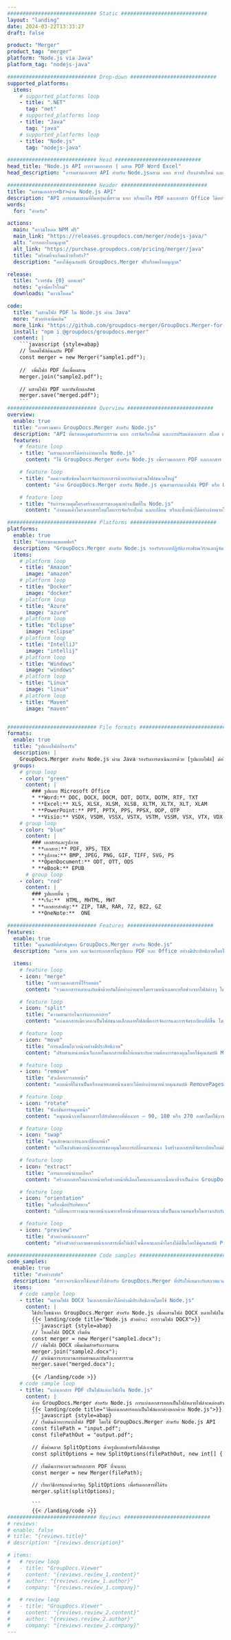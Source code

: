 ```yaml
---
############################# Static ############################
layout: "landing"
date: 2024-03-22T13:33:27
draft: false

product: "Merger"
product_tag: "merger"
platform: "Node.js via Java"
platform_tag: "nodejs-java"

############################# Drop-down ############################
supported_platforms:
  items:
    # supported_platforms loop
    - title: ".NET"
      tag: "net"
    # supported_platforms loop
    - title: "Java"
      tag: "java"
    # supported_platforms loop
    - title: "Node.js"
      tag: "nodejs-java"

############################# Head ############################
head_title: "Node.js API การรวมเอกสาร | ผสาน PDF Word Excel"
head_description: "การผสานเอกสาร API สำหรับ Node.jsผสาน แยก สวาป เรียงลำดับใหม่ และลบหน้าของรูปแบบ PDF, ไมโครซอฟท์ Word, Excel, งานนำเสนอ, Visio, XPS และ EPUB"

############################# Header ############################
title: "ผสานเอกสาร<br>ผ่าน Node.js API"
description: "API การผสมผสานที่ยืดหยุ่นเพื่อรวม แยก หรือแก้ไข PDF และเอกสาร Office ได้อย่างง่ายดาย"
words:
  for: "สำหรับ"

actions:
  main: "ดาวน์โหลด NPM ฟรี"
  main_link: "https://releases.groupdocs.com/merger/nodejs-java/"
  alt: "การออกใบอนุญาต"
  alt_link: "https://purchase.groupdocs.com/pricing/merger/java"
  title: "พร้อมที่จะเริ่มแล้วหรือยัง?"
  description: "ลองใช้คุณสมบัติ GroupDocs.Merger ฟรีหรือขอใบอนุญาต"

release:
  title: "เวอร์ชัน {0} เผยแพร่"
  notes: "ดูว่ามีอะไรใหม่"
  downloads: "ดาวน์โหลด"

code:
  title: "ผสานไฟล์ PDF ใน Node.js ผ่าน Java"
  more: "ตัวอย่างเพิ่มเติม"
  more_link: "https://github.com/groupdocs-merger/GroupDocs.Merger-for-Node.js-via-Java"
  install: "npm i @groupdocs/groupdocs.merger"
  content: |
    ```javascript {style=abap}   
    // โหลดไฟล์ต้นฉบับ PDF
    const merger = new Merger("sample1.pdf");
    
    //  เพิ่มไฟล์ PDF อื่นเพื่อผสาน
    merger.join("sample2.pdf");

    // ผสานไฟล์ PDF และบันทึกผลลัพธ์
    merger.save("merged.pdf");
    ```
############################# Overview ############################
overview:
  enable: true
  title: "ภาพรวมของ GroupDocs.Merger สำหรับ Node.js"
  description: "API ที่ครอบคลุมสำหรับการรวม แยก การจัดเรียงใหม่ และการปรับแต่งเอกสาร สไลด์ และไดอะแกรมในแอปพลิเคชัน Node.js"
  features:
    # feature loop
    - title: "ผสานเอกสารได้อย่างง่ายดายใน Node.js"
      content: "ใช้ GroupDocs.Merger สำหรับ Node.js เพื่อรวมเอกสาร PDF และเอกสาร Office เป็นไฟล์แบบครบวงจรได้อย่างง่ายดายไลบรารีนี้ขยายการสนับสนุนรูปแบบกว้างช่วยให้สามารถรวมและรวมไฟล์ประเภทต่าง ๆ ได้อย่างราบรื่นซึ่งจะช่วยเพิ่มกระบวนการจัดการเอกสารในแอปพลิเคชัน Node.js"

    # feature loop
    - title: "ลดความซับซ้อนในการจัดการเอกสารด้วยการแบ่งส่วนไฟล์ขนาดใหญ่"
      content: "ด้วย GroupDocs.Merger สำหรับ Node.js คุณสามารถแบ่งไฟล์ PDF หรือ Office จำนวนมากออกเป็นชิ้นส่วนที่จัดการได้ง่ายขึ้นปรับแต่งเอกสารของคุณโดยแบ่งตามหน้าเฉพาะช่วงหรือการแยกหน้าแต่ละหน้า เพื่อเพิ่มองค์กรและประสิทธิภาพของเวิร์กโฟลว์เอกสารของคุณ"

    # feature loop
    - title: "รับการควบคุมโครงสร้างเอกสารของคุณอย่างเต็มที่ใน Node.js"
      content: "กำหนดเค้าโครงเอกสารใหม่โดยการจัดเรียงใหม่ แลกเปลี่ยน หรือละทิ้งหน้าได้อย่างง่ายดายโดยใช้ GroupDocs.Merger สำหรับ Node.jsปรับเอกสารของคุณให้ตรงกับความต้องการที่ไม่เหมือนใคร ให้ความยืดหยุ่นที่ไม่มีใครเทียบได้ในการสร้างการกำหนดค่าไฟล์ที่กำหนดเอง"

############################# Platforms ############################
platforms:
  enable: true
  title: "อิสระของแพลตฟอร์"
  description: "GroupDocs.Merger สำหรับ Node.js รองรับระบบปฏิบัติการเฟรมเวิร์กและผู้จัดการแพ็คเกจต่อไปนี้"
  items:
    # platform loop
    - title: "Amazon"
      image: "amazon"
    # platform loop
    - title: "Docker"
      image: "docker"
    # platform loop
    - title: "Azure"
      image: "azure"
    # platform loop
    - title: "Eclipse"
      image: "eclipse"
    # platform loop
    - title: "IntelliJ"
      image: "intellij"
    # platform loop
    - title: "Windows"
      image: "windows"
    # platform loop
    - title: "Linux"
      image: "linux"
    # platform loop
    - title: "Maven"
      image: "maven"


############################# File formats ############################
formats:
  enable: true
  title: "รูปแบบไฟล์ที่รองรับ"
  description: |
    GroupDocs.Merger สำหรับ Node.js ผ่าน Java รองรับการดำเนินการด้วย [รูปแบบไฟล์] ต่อไปนี้ (https://docs.groupdocs.com/merger/nodejs-java/supported-document-formats/)
  groups:
    # group loop
    - color: "green"
      content: |
        ### รูปแบบ Microsoft Office
        * **Word:** DOC, DOCX, DOCM, DOT, DOTX, DOTM, RTF, TXT
        * **Excel:** XLS, XLSX, XLSM, XLSB, XLTM, XLTX, XLT, XLAM
        * **PowerPoint:** PPT, PPTX, PPS, PPSX, ODP, OTP
        * **Visio:** VSDX, VSDM, VSSX, VSTX, VSTM, VSSM, VSX, VTX, VDX
    # group loop
    - color: "blue"
      content: |
        ### เอกสารและรูปภาพ
        * **เอกสาร:** PDF, XPS, TEX
        * **รูปภาพ:** BMP, JPEG, PNG, GIF, TIFF, SVG, PS
        * **OpenDocument:** ODT, OTT, ODS
        * **eBook:** EPUB
      # group loop
    - color: "red"
      content: |
        ### รูปแบบอื่น ๆ
        * **เว็บ:**  HTML, MHTML, MHT
        * **เอกสารสำคัญ:** ZIP, TAR, RAR, 7Z, BZ2, GZ
        * **OneNote:**  ONE

############################# Features ############################
features:
  enable: true
  title: "คุณสมบัติที่สำคัญของ GroupDocs.Merger สำหรับ Node.js"
  description: "ผสาน แยก และจัดการเอกสารในรูปแบบ PDF และ Office อย่างมีประสิทธิภาพโดยใช้ GroupDocs.Merger ในสภาพแวดล้อม Node.js"

  items:
    # feature loop
    - icon: "merge"
      title: "การรวมเอกสารที่ไร้รอยต่อ"
      content: "รวมเอกสารหลายฉบับเข้าด้วยกันได้อย่างง่ายดายโดยรวมหน้าเฉพาะหรือช่วงจากไฟล์ต่างๆ โดยใช้ GroupDocs.Merger สำหรับ Node.js"

    # feature loop
    - icon: "split"
      title: "ความสามารถในการแยกเอกสาร"
      content: "แบ่งเอกสารเดียวออกเป็นไฟล์ขนาดเล็กหลายไฟล์เพื่อการจัดการและการจัดระเบียบที่ดีขึ้น โดยใช้คุณลักษณะการแยกที่ครอบคลุมของ GroupDocs.Merger สำหรับ Node.js"

    # feature loop
    - icon: "move"
      title: "การเคลื่อนไหวหน้าอย่างมีประสิทธิภาพ"
      content: "ปรับตำแหน่งหน้าเว็บภายในเอกสารเพื่อให้เหมาะกับความต้องการของคุณโดยใช้คุณสมบัติ MovePage ที่ใช้งานง่ายในสภาพแวดล้อม Node.js"

    # feature loop
    - icon: "remove"
      title: "ตัวเลือกการลบหน้า"
      content: "ลบหน้าที่ไม่จำเป็นหรือหมายเลขหน้าเฉพาะได้อย่างง่ายดายด้วยคุณสมบัติ RemovePages ของ GroupDocs.Merger ที่ปรับให้เหมาะสำหรับ Node.js"

    # feature loop
    - icon: "rotate"
      title: "ฟังก์ชั่นการหมุนหน้า"
      content: "หมุนหน้าภายในเอกสารไปยังทิศทางที่ต้องการ — 90, 180 หรือ 270 องศาโดยใช้การทำงาน RotatePages ที่ตรงไปตรงมา"

    # feature loop
    - icon: "swap"
      title: "คุณลักษณะการแลกเปลี่ยนหน้า"
      content: "แก้ไขลำดับของหน้าเอกสารของคุณโดยการเปลี่ยนตำแหน่ง จึงสร้างเอกสารที่จัดระเบียบใหม่ด้วยฟังก์ชัน Swappages"

    # feature loop
    - icon: "extract"
      title: "การแยกหน้าแบบเลือก"
      content: "สร้างเอกสารใหม่จากหน้าหรือช่วงหน้าที่เลือกโดยแยกเฉพาะเนื้อหาที่จำเป็นด้วย GroupDocs.Merger สำหรับ Node.js"

    # feature loop
    - icon: "orientation"
      title: "เครื่องมือปรับทิศทาง"
      content: "เปลี่ยนการวางแนวของหน้าเฉพาะหรือหน้าทั้งหมดจากแนวตั้งเป็นแนวนอนหรือในทางกลับกันโดยใช้คุณสมบัติ ChangeOrientation ในโครงการ Node.js ของคุณ"

    # feature loop
    - icon: "preview"
      title: "ตัวอย่างหน้าเอกสาร"
      content: "สร้างตัวอย่างภาพของหน้าเอกสารเพื่อให้เข้าใจเนื้อหาและเค้าโครงได้ดีขึ้นโดยใช้คุณสมบัติ PreviewPages ใน Node.js"

############################# Code samples ############################
code_samples:
  enable: true
  title: "ตัวอย่างรหัส"
  description: "สำรวจกรณีการใช้งานทั่วไปสำหรับ GroupDocs.Merger ที่ปรับให้เหมาะกับสภาพแวดล้อม Node.jsตัวอย่างเหล่านี้แสดงให้เห็นถึงประสิทธิภาพและความง่ายในการรวมเอกสารโดยใช้ GroupDocs.Merger สำหรับ Node.js"
  items:
    # code sample loop
    - title: "ผสานไฟล์ DOCX ในเอกสารเดียวได้อย่างมีประสิทธิภาพโดยใช้ Node.js"
      content: |
        ใช้ประโยชน์จาก GroupDocs.Merger สำหรับ Node.js เพื่อผสานไฟล์ DOCX หลายไฟล์ในเอกสารที่ครอบคลุมอย่างราบรื่นใช้คุณสมบัติ [Merge Word Documents](https://docs.groupdocs.com/merger/nodejs-java/merge/word/) ของเราเพื่อรวมไฟล์อย่างมีประสิทธิภาพ เพิ่มการจัดการเอกสารและประสิทธิภาพการทำงาน ด้านล่างนี้ ให้ค้นหาส่วนประกอบรหัส Node.js เพื่อแนะนำคุณผ่านกระบวนการรวมเอกสาร:
        {{< landing/code title="Node.js ตัวอย่าง: การรวมไฟล์ DOCX">}}
        ```javascript {style=abap}   
        // โหลดไฟล์ DOCX เริ่มต้น
        const merger = new Merger("sample1.docx");
        // เพิ่มไฟล์ DOCX เพิ่มเติมสำหรับการผสาน
        merger.join("sample2.docx");
        // ดำเนินการกระบวนการผสานและบันทึกเอกสารรวม
        merger.save("merged.docx");
        ```
        {{< /landing/code >}}
    # code sample loop
    - title: "แบ่งเอกสาร PDF เป็นไฟล์แต่ละไฟล์ใน Node.js"
      content: |
        ด้วย GroupDocs.Merger สำหรับ Node.js การแบ่งเอกสารออกเป็นไฟล์หลายไฟล์จะคล่องตัวคุณลักษณะ [Split Document](https://docs.groupdocs.com/merger/nodejs-java/split-document/) ของเราช่วยให้สามารถจัดการและแยกส่วนเฉพาะอย่างมีประสิทธิภาพจากเอกสาร PDF ขนาดใหญ่ ทำให้การจัดการเอกสารของคุณมีประสิทธิภาพมากขึ้น คุณลักษณะนี้รองรับการแยกเอกสารตามช่วงหน้า หน้าเริ่มต้น/สิ้นสุด หรือหมายเลขหน้าแปลก/คู่ ท่ามกลางเกณฑ์อื่น ๆ
        {{< landing/code title="วิธีแบ่งเอกสารออกเป็นไฟล์แยกต่างหากด้วย Node.js">}}
        ```javascript {style=abap}   
        // เริ่มต้นด้วยการแบ่งไฟล์ PDF โดยใช้ GroupDocs.Merger สำหรับ Node.js API
        const filePath = "input.pdf";
        const filePathOut = "output.pdf";

        // ตั้งค่าคลาส SplitOptions ด้วยรูปแบบสำหรับไฟล์เอาต์พุต
        const splitOptions = new SplitOptions(filePathOut, new int[] { 3, 6, 8 });

        // เริ่มต้นการควบรวมกับเอกสาร PDF ที่จะแยก
        const merger = new Merger(filePath);

        // เรียกวิธีการแยกด้วยวัตถุ SplitOptions เพื่อรับเอกสารที่ได้รับ
        merger.split(splitOptions);
  
        ```
        {{< /landing/code >}}
############################# Reviews ############################
# reviews:
# enable: false
# title: "{reviews.title}"
# description: "{reviews.description}"

# items:
#   # review loop
#   - title: "GroupDocs.Viewer"
#     content: "{reviews.review_1.content}"
#     author: "{reviews.review_1.author}"
#     company: "{reviews.review_1.company}"

#   # review loop
#   - title: "GroupDocs.Viewer"
#     content: "{reviews.review_2.content}"
#     author: "{reviews.review_2.author}"
#     company: "{reviews.review_2.company}"
---
```

